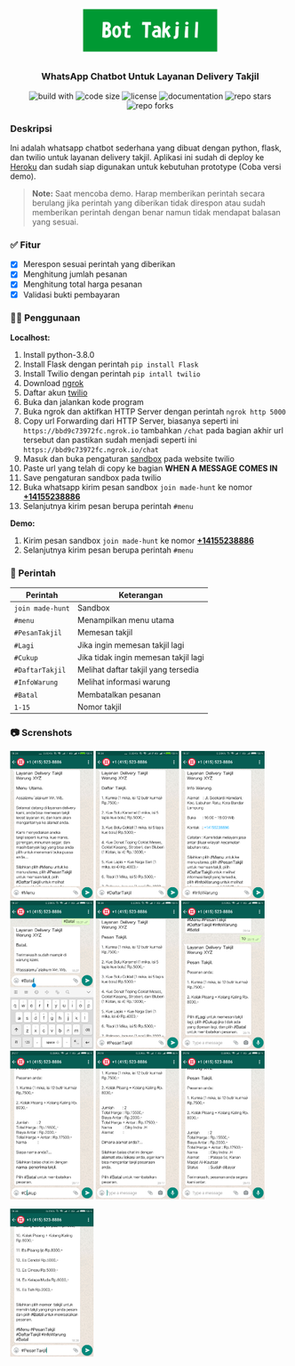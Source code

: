 <h1 align="center"><img alt="bot takjil" src="https://raw.githubusercontent.com/dikyindrah/BotTakjil/main/img/bot_takjil.png" width="250"></h1>

<h3 align="center"><b>WhatsApp Chatbot Untuk Layanan Delivery Takjil</b></h3>

<p align="center">
  <img alt="build with" src="https://img.shields.io/badge/build%20with-python%2C%20flask%2C%20twilio-blue">
  <img alt="code size" src="https://img.shields.io/github/languages/code-size/dikyindrah/BotTakjil">
  <img alt="license" src="https://img.shields.io/badge/license-MIT-brightgreen">
  <img alt="documentation" src="https://img.shields.io/badge/documentation-README-brightgreen">
  <img alt="repo stars" src="https://img.shields.io/github/stars/dikyindrah/BotTakjil?style=social">
  <img alt="repo forks" src="https://img.shields.io/github/forks/dikyindrah/BotTakjil?style=social">
</p>

### Deskripsi
Ini adalah whatsapp chatbot sederhana yang dibuat dengan python, flask, dan twilio untuk layanan delivery takjil. Aplikasi ini sudah di deploy ke [Heroku](https://www.heroku.com) dan sudah siap digunakan untuk kebutuhan prototype (Coba versi demo). 
> **Note:** Saat mencoba demo. Harap memberikan perintah secara berulang jika perintah yang diberikan tidak direspon atau sudah memberikan perintah dengan benar namun tidak mendapat balasan yang sesuai.

### ✅ Fitur
- [x] Merespon sesuai perintah yang diberikan
- [x] Menghitung jumlah pesanan
- [x] Menghitung total harga pesanan
- [x] Validasi bukti pembayaran

### 👨‍💻 Penggunaan
**Localhost:**
1. Install python-3.8.0
2. Install Flask dengan perintah `pip install Flask` 
3. Install Twilio dengan perintah `pip intall twilio`
4. Download [ngrok](https://ngrok.com/download)
5. Daftar akun [twilio](https://www.twilio.com/try-twilio)
6. Buka dan jalankan kode program
7. Buka ngrok dan aktifkan HTTP Server dengan perintah `ngrok http 5000`
8. Copy url Forwarding dari HTTP Server, biasanya seperti ini `https://bbd9c73972fc.ngrok.io` tambahkan `/chat` pada bagian akhir url tersebut dan pastikan sudah menjadi seperti ini `https://bbd9c73972fc.ngrok.io/chat`
10. Masuk dan buka pengaturan [sandbox](https://www.twilio.com/console/sms/whatsapp/sandbox) pada website twilio
11. Paste url yang telah di copy ke bagian **WHEN A MESSAGE COMES IN**
12. Save pengaturan sandbox pada twilio
13. Buka whatsapp kirim pesan sandbox `join made-hunt` ke nomor **[+14155238886](https://wa.me/14155238886?text=join%20made-hunt)**
14. Selanjutnya kirim pesan berupa perintah `#menu` 

**Demo:**
1. Kirim pesan sandbox `join made-hunt` ke nomor **[+14155238886](https://wa.me/14155238886?text=join%20made-hunt)**
2. Selanjutnya kirim pesan berupa perintah `#menu` 

### 📝 Perintah
Perintah | Keterangan
---|---
`join made-hunt` | Sandbox
`#menu`  | Menampilkan menu utama
`#PesanTakjil` | Memesan takjil
`#Lagi` | Jika ingin memesan takjil lagi
`#Cukup` | Jika tidak ingin memesan takjil lagi
`#DaftarTakjil` | Melihat daftar takjil yang tersedia
`#InfoWarung` | Melihat informasi warung
`#Batal` | Membatalkan pesanan
`1-15` | Nomor takjil

### 📷 Screnshots
<img alt="menu" src="https://raw.githubusercontent.com/dikyindrah/BotTakjil/main/img/menu.png" width="150"> <img alt="daftar_takjil" src="https://raw.githubusercontent.com/dikyindrah/BotTakjil/main/img/daftar_takjil.png" width="150">
<img alt="info_warung" src="https://raw.githubusercontent.com/dikyindrah/BotTakjil/main/img/info_warung.png" width="150">
<img alt="batal" src="https://raw.githubusercontent.com/dikyindrah/BotTakjil/main/img/batal.png" width="150">
<img alt="pesan_takjil1" src="https://github.com/dikyindrah/BotTakjil/blob/main/img/pesan_takjil1.png" width="150">
<img alt="nomor_takjil" src="https://github.com/dikyindrah/BotTakjil/blob/main/img/nomor%20takjil.png" width="150">
<img alt="cukup" src="https://github.com/dikyindrah/BotTakjil/blob/main/img/cukup.png" width="150">
<img alt="nama" src="https://github.com/dikyindrah/BotTakjil/blob/main/img/nama.png" width="150">
<img alt="alamat" src="https://github.com/dikyindrah/BotTakjil/blob/main/img/alamat.png" width="150">

<img alt="pesan_takjil2" src="https://github.com/dikyindrah/BotTakjil/blob/main/img/pesan_takjil2.png" width="150">
